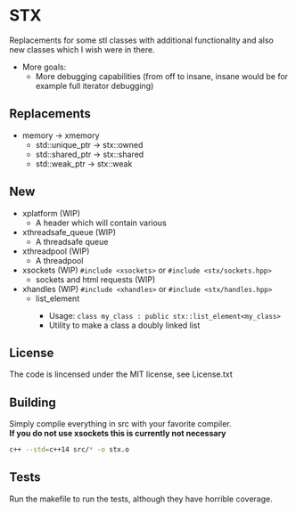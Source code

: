 # STX

Replacements for some stl classes with additional functionality and also new classes which I wish were in there.

- More goals:
	- More debugging capabilities (from off to insane, insane would be for example full iterator debugging)

## Replacements
- memory -> xmemory
	- std::unique_ptr -> stx::owned
	- std::shared_ptr -> stx::shared
	- std::weak_ptr   -> stx::weak

## New
- xplatform (WIP)
	- A header which will contain various
- xthreadsafe_queue (WIP)
	- A threadsafe queue
- xthreadpool (WIP)
	- A threadpool
- xsockets (WIP) `#include <xsockets>` or `#include <stx/sockets.hpp>`
	- sockets and html requests (WIP)
- xhandles (WIP) `#include <xhandles>` or `#include <stx/handles.hpp>`
	- list_element<T>
		- Usage: `class my_class : public stx::list_element<my_class>`
		- Utility to make a class a doubly linked list

## License
The code is lincensed under the MIT license, see License.txt

## Building

Simply compile everything in src with your favorite compiler.<br>
**If you do not use xsockets this is currently not necessary**
```bash
c++ --std=c++14 src/* -o stx.o
```

## Tests
Run the makefile to run the tests, although they have horrible coverage.
